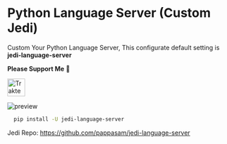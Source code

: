 # Python Language Server (Custom Jedi)
Custom Your Python Language Server, This configurate default setting is **jedi-language-server**

**Please Support Me** 🥺

<a href="https://trakteer.id/qiubyzhukhi/tip" target="_blank"><img id="wse-buttons-preview" src="https://cdn.trakteer.id/images/embed/trbtn-red-1.png?date=18-11-2023" height="40" style="border:0px;height:40px;" alt="Trakteer Saya"></a>

![preview](https://raw.githubusercontent.com/QiubyZ/code-python-custom/refs/heads/main/settings.jpg)

```bash
  pip install -U jedi-language-server
```

Jedi Repo: https://github.com/pappasam/jedi-language-server